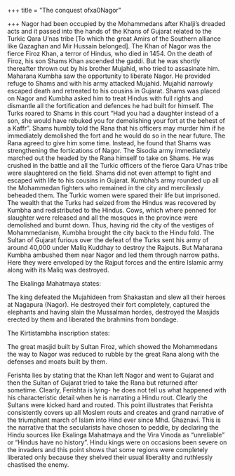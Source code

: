 +++
title = "The conquest ofxa0Nagor"

+++
Nagor had been occupied by the Mohammedans after Khalji’s dreaded acts
and it passed into the hands of the Khans of Gujarat related to the
Turkic Qara U’nas tribe \[To which the great Amirs of the Southern
alliance like Qazaghan and Mir Hussain belonged\]. The Khan of Nagor was
the fierce Firoz Khan, a terror of Hindus, who died in 1454. On the
death of Firoz, his son Shams Khan ascended the gaddi. But he was
shortly thereafter thrown out by his brother Mujahid, who tried to
assasinate him. Maharana Kumbha saw the opportunity to liberate Nagor.
He provided refuge to Shams and with his army attacked Mujahid. Mujahid
narrowly escaped death and retreated to his cousins in Gujarat. Shams
was placed on Nagor and Kumbha asked him to treat Hindus with full
rights and dismantle all the fortification and defences he had built for
himself. The Turks roared to Shams in this court “Had you had a daughter
instead of a son, she would have rebuked you for demolishing your fort
at the behest of a Kaffr”. Shams humbly told the Rana that his officers
may murder him if he immediately demolished the fort and he would do so
in the near future. The Rana agreed to give him some time. Instead, he
found that Shams was strengthening the fortications of Nagor. The
Sisodia army immediately marched out the headed by the Rana himself to
take on Shams. He was crushed in the battle and all the Turkic officers
of the fierce Qara U’nas tribe were slaughtered on the field. Shams did
not even attempt to fight and escaped with life to his cousins in
Gujarat. Kumbha’s army rounded up all the Mohammedan fighters who
remained in the city and mercilessly beheaded them. The Turkic women
were spared their life but imprisoned. The wealth that the Turks had
seized from the Hindus was recovered by Kumbha and redistributed to the
Hindus. Cows, which where penned for slaughter were released and all the
mosques in the province were demolished and burnt down. Thus, having rid
the city of the vestiges of Mohammedanism, Kumbha brought the city back
to the Hindu fold. The Sultan of Gujarat furious over the defeat of the
Turks sent his army of around 40,000 under Maliq Kuddhay to destroy the
Rajputs. But Maharana Kumbha ambushed them near Nagor and led them
through narrow paths. Here they were enveloped by the Rajput forces and
the entire Islamic army along with its Maliq was destroyed.

The Ekalinga Mahatmaya states:

The king defeated the Mujahideen from Shakastan and slew all their
heroes at Nagapura (Nagor). He destroyed their fort completely, captured
the elephants and having slain the Mussalman hordes, destroyed the
Masjids erected by them and liberated the brahmins from bondage.

The Kirtistambha inscription states:

The great masjid built by Sultan Firoz, which showed the Mohammedans the
way to Nagor was reduced to rubble by the great Rana along with the
defenses and moats built by them.

Ferishta lies by stating that the Khan left Nagor and went to Gujarat
and then the Sultan of Gujarat tried to take the Rana but returned after
sometime. Clearly, Ferishta is lying- he does not tell us what happened
with his characteristic detail when he is narrating a Hindu rout.
Clearly the Sultans were kicked hard and routed. This point illustrates
that Ferishta consistently covers up all Moslem routs and creates and
grand narrative of the triumphant march of Islam into Hind ever since
Mhd. Ghaznavi. This is the narrative that the secularists have chosen to
peddle, by declaring the Hindu sources like Ekalinga Mahatmaya and the
Vira Vinoda as “unreliable” or “Hindus have no history”. Hindu kings
were on occasions been severe on the invaders and this point shows that
some regions were completely liberated only because they shelved their
usual liberality and ruthlessly chastised the enemy.
